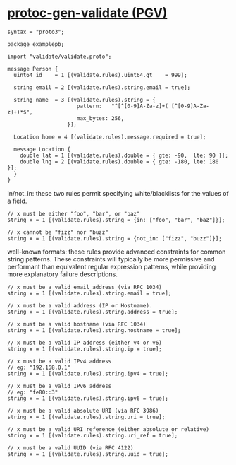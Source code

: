 
# [protoc-gen-validate (PGV)](https://github.com/envoyproxy/protoc-gen-validate)
```
syntax = "proto3";

package examplepb;

import "validate/validate.proto";

message Person {
  uint64 id    = 1 [(validate.rules).uint64.gt    = 999];

  string email = 2 [(validate.rules).string.email = true];

  string name  = 3 [(validate.rules).string = {
                      pattern:   "^[^[0-9]A-Za-z]+( [^[0-9]A-Za-z]+)*$",
                      max_bytes: 256,
                   }];

  Location home = 4 [(validate.rules).message.required = true];

  message Location {
    double lat = 1 [(validate.rules).double = { gte: -90,  lte: 90 }];
    double lng = 2 [(validate.rules).double = { gte: -180, lte: 180 }];
  }
}
```

in/not_in: these two rules permit specifying white/blacklists for the values of a field.
```
// x must be either "foo", "bar", or "baz"
string x = 1 [(validate.rules).string = {in: ["foo", "bar", "baz"]}];

// x cannot be "fizz" nor "buzz"
string x = 1 [(validate.rules).string = {not_in: ["fizz", "buzz"]}];
```

well-known formats: these rules provide advanced constraints for common string patterns. These constraints will typically be more permissive and performant than equivalent regular expression patterns, while providing more explanatory failure descriptions.
```
// x must be a valid email address (via RFC 1034)
string x = 1 [(validate.rules).string.email = true];

// x must be a valid address (IP or Hostname).
string x = 1 [(validate.rules).string.address = true];

// x must be a valid hostname (via RFC 1034)
string x = 1 [(validate.rules).string.hostname = true];

// x must be a valid IP address (either v4 or v6)
string x = 1 [(validate.rules).string.ip = true];

// x must be a valid IPv4 address
// eg: "192.168.0.1"
string x = 1 [(validate.rules).string.ipv4 = true];

// x must be a valid IPv6 address
// eg: "fe80::3"
string x = 1 [(validate.rules).string.ipv6 = true];

// x must be a valid absolute URI (via RFC 3986)
string x = 1 [(validate.rules).string.uri = true];

// x must be a valid URI reference (either absolute or relative)
string x = 1 [(validate.rules).string.uri_ref = true];

// x must be a valid UUID (via RFC 4122)
string x = 1 [(validate.rules).string.uuid = true];
```